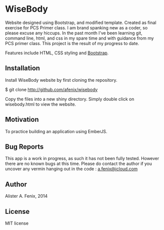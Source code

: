 WiseBody
========

Website designed using Bootstrap, and modified template.  Created as final exercise for PCS Primer class.  I am brand spanking new as a coder, so please excuse any hiccups.  In the past month I've been learning git, command line, html, and css in my spare time and with guidance from my PCS primer class.  This project is the result of my progress to date.

Features include HTML, CSS styling and [Bootstrap](http://getbootstrap.com/).

Installation
----------

Install WiseBody website by first cloning the repository.  

$ git clone http://github.com/afenix/wisebody

Copy the files into a new shiny directory.  Simply double click on wisebody.html to view the website. 


Motivation 
----------
To practice building an application using EmberJS.

Bug Reports
------------

This app is a work in progress, as such it has not been fully tested.  However there are no known bugs at this time. Please do contact the author if you uncover any vermin hanging out in the code : a.fenix@icloud.com

Author
-----

Alister A. Fenix, 2014


License
-------

MIT license

